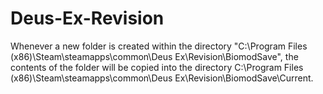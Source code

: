 # Deus-Ex-Revision
Whenever a new folder is created within the directory "C:\Program Files (x86)\Steam\steamapps\common\Deus Ex\Revision\BiomodSave", the contents of the folder will be copied into the directory C:\Program Files (x86)\Steam\steamapps\common\Deus Ex\Revision\BiomodSave\Current.
